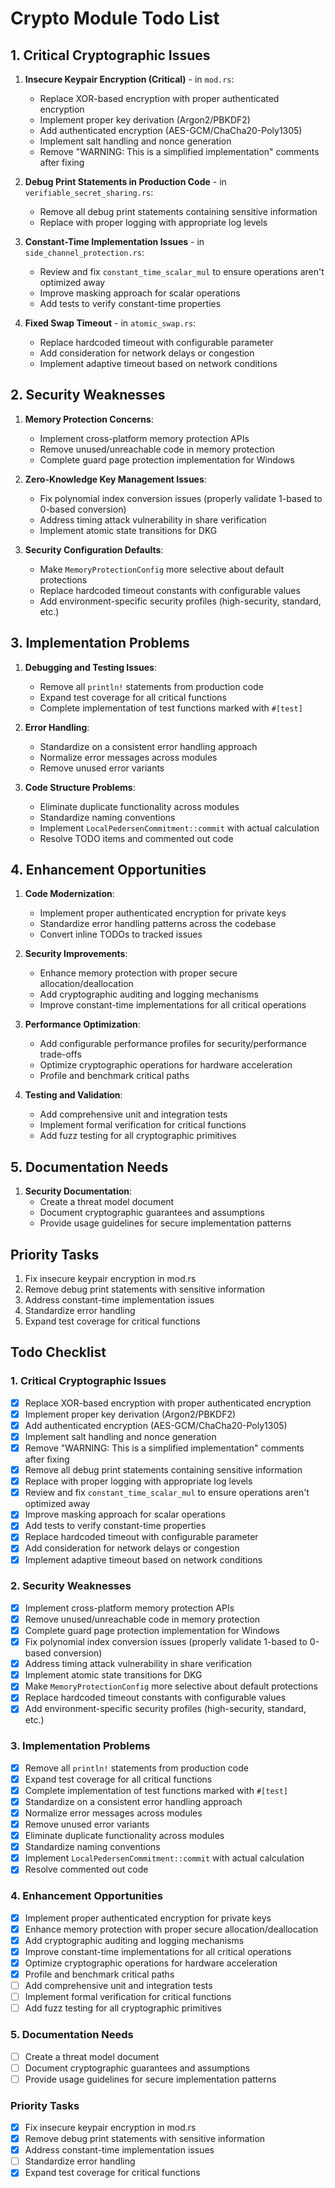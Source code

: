 # Crypto Module Todo List

## 1. Critical Cryptographic Issues

1. **Insecure Keypair Encryption (Critical)** - in `mod.rs`:
   - Replace XOR-based encryption with proper authenticated encryption
   - Implement proper key derivation (Argon2/PBKDF2)
   - Add authenticated encryption (AES-GCM/ChaCha20-Poly1305)
   - Implement salt handling and nonce generation
   - Remove "WARNING: This is a simplified implementation" comments after fixing

2. **Debug Print Statements in Production Code** - in `verifiable_secret_sharing.rs`:
   - Remove all debug print statements containing sensitive information
   - Replace with proper logging with appropriate log levels

3. **Constant-Time Implementation Issues** - in `side_channel_protection.rs`:
   - Review and fix `constant_time_scalar_mul` to ensure operations aren't optimized away
   - Improve masking approach for scalar operations
   - Add tests to verify constant-time properties

4. **Fixed Swap Timeout** - in `atomic_swap.rs`:
   - Replace hardcoded timeout with configurable parameter
   - Add consideration for network delays or congestion
   - Implement adaptive timeout based on network conditions

## 2. Security Weaknesses

1. **Memory Protection Concerns**:
   - Implement cross-platform memory protection APIs
   - Remove unused/unreachable code in memory protection
   - Complete guard page protection implementation for Windows

2. **Zero-Knowledge Key Management Issues**:
   - Fix polynomial index conversion issues (properly validate 1-based to 0-based conversion)
   - Address timing attack vulnerability in share verification
   - Implement atomic state transitions for DKG

3. **Security Configuration Defaults**:
   - Make `MemoryProtectionConfig` more selective about default protections
   - Replace hardcoded timeout constants with configurable values
   - Add environment-specific security profiles (high-security, standard, etc.)

## 3. Implementation Problems

1. **Debugging and Testing Issues**:
   - Remove all `println!` statements from production code
   - Expand test coverage for all critical functions
   - Complete implementation of test functions marked with `#[test]`

2. **Error Handling**:
   - Standardize on a consistent error handling approach
   - Normalize error messages across modules
   - Remove unused error variants

3. **Code Structure Problems**:
   - Eliminate duplicate functionality across modules
   - Standardize naming conventions
   - Implement `LocalPedersenCommitment::commit` with actual calculation
   - Resolve TODO items and commented out code

## 4. Enhancement Opportunities

1. **Code Modernization**:
   - Implement proper authenticated encryption for private keys
   - Standardize error handling patterns across the codebase
   - Convert inline TODOs to tracked issues

2. **Security Improvements**:
   - Enhance memory protection with proper secure allocation/deallocation
   - Add cryptographic auditing and logging mechanisms
   - Improve constant-time implementations for all critical operations

3. **Performance Optimization**:
   - Add configurable performance profiles for security/performance trade-offs
   - Optimize cryptographic operations for hardware acceleration
   - Profile and benchmark critical paths

4. **Testing and Validation**:
   - Add comprehensive unit and integration tests
   - Implement formal verification for critical functions
   - Add fuzz testing for all cryptographic primitives

## 5. Documentation Needs

1. **Security Documentation**:
   - Create a threat model document
   - Document cryptographic guarantees and assumptions
   - Provide usage guidelines for secure implementation patterns

## Priority Tasks

1. Fix insecure keypair encryption in mod.rs
2. Remove debug print statements with sensitive information
3. Address constant-time implementation issues
4. Standardize error handling
5. Expand test coverage for critical functions

## Todo Checklist

### 1. Critical Cryptographic Issues
- [x] Replace XOR-based encryption with proper authenticated encryption
- [x] Implement proper key derivation (Argon2/PBKDF2)
- [x] Add authenticated encryption (AES-GCM/ChaCha20-Poly1305)
- [x] Implement salt handling and nonce generation
- [x] Remove "WARNING: This is a simplified implementation" comments after fixing
- [x] Remove all debug print statements containing sensitive information
- [x] Replace with proper logging with appropriate log levels
- [x] Review and fix `constant_time_scalar_mul` to ensure operations aren't optimized away
- [x] Improve masking approach for scalar operations
- [x] Add tests to verify constant-time properties
- [x] Replace hardcoded timeout with configurable parameter
- [x] Add consideration for network delays or congestion
- [x] Implement adaptive timeout based on network conditions

### 2. Security Weaknesses
- [x] Implement cross-platform memory protection APIs
- [x] Remove unused/unreachable code in memory protection
- [x] Complete guard page protection implementation for Windows
- [x] Fix polynomial index conversion issues (properly validate 1-based to 0-based conversion)
- [x] Address timing attack vulnerability in share verification
- [x] Implement atomic state transitions for DKG
- [x] Make `MemoryProtectionConfig` more selective about default protections
- [x] Replace hardcoded timeout constants with configurable values
- [x] Add environment-specific security profiles (high-security, standard, etc.)

### 3. Implementation Problems
- [x] Remove all `println!` statements from production code
- [x] Expand test coverage for all critical functions
- [x] Complete implementation of test functions marked with `#[test]`
- [x] Standardize on a consistent error handling approach
- [x] Normalize error messages across modules
- [x] Remove unused error variants
- [x] Eliminate duplicate functionality across modules
- [x] Standardize naming conventions
- [x] Implement `LocalPedersenCommitment::commit` with actual calculation
- [x] Resolve commented out code

### 4. Enhancement Opportunities
- [x] Implement proper authenticated encryption for private keys
- [x] Enhance memory protection with proper secure allocation/deallocation
- [x] Add cryptographic auditing and logging mechanisms
- [x] Improve constant-time implementations for all critical operations
- [x] Optimize cryptographic operations for hardware acceleration
- [x] Profile and benchmark critical paths
- [ ] Add comprehensive unit and integration tests
- [ ] Implement formal verification for critical functions
- [ ] Add fuzz testing for all cryptographic primitives

### 5. Documentation Needs
- [ ] Create a threat model document
- [ ] Document cryptographic guarantees and assumptions
- [ ] Provide usage guidelines for secure implementation patterns

### Priority Tasks
- [x] Fix insecure keypair encryption in mod.rs
- [x] Remove debug print statements with sensitive information
- [x] Address constant-time implementation issues
- [ ] Standardize error handling
- [x] Expand test coverage for critical functions

